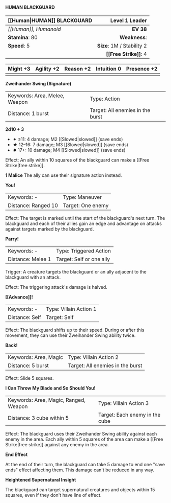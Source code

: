#### HUMAN BLACKGUARD

| [[Human\|HUMAN]] BLACKGUARD |         **Level 1 Leader** |
| :-------------------------- | -------------------------: |
| *[[Human]], Humanoid*       |                  **EV 38** |
| **Stamina**: 80             |              **Weakness**: |
| **Speed**: 5                | **Size**: 1M / Stability 2 |
|                             |     **[[Free Strike]]**: 4 |

| **Might** +3 | **Agility** +2 | **Reason** +2 | **Intuition** 0 | **Presence** +2 |
| ------------ | -------------- | ------------- | --------------- | --------------- |
|              |                |               |                 |                 |

**Zweihander Swing (Signature)**

|                               |                                  |
| :---------------------------- | :------------------------------- |
| Keywords: Area, Melee, Weapon | Type: Action                     |
| Distance: 1 burst             | Target: All enemies in the burst |

**2d10 + 3**

- ✦ ≤11: 4 damage; M2 [[Slowed|slowed]] (save ends)
- ★ 12–16: 7 damage; M3 [[Slowed|slowed]] (save ends)
- ✸ 17+: 10 damage; M4 [[Slowed|slowed]] (save ends)

Effect: An ally within 10 squares of the blackguard can make a [[Free Strike|free strike]].

**1 Malice**
The ally can use their signature action instead.

**You!**

|                     |                   |
| :------------------ | :---------------- |
| Keywords: -         | Type: Maneuver    |
| Distance: Ranged 10 | Target: One enemy |

Effect: The target is marked until the start of the blackguard's next turn. The blackguard and each of their allies gain an edge and advantage on attacks against targets marked by the blackguard.

**Parry!**

|                   |                          |
| :---------------- | :----------------------- |
| Keywords: -       | Type: Triggered Action   |
| Distance: Melee 1 | Target: Self or one ally |

Trigger: A creature targets the blackguard or an ally adjacent to the blackguard with an attack.

Effect: The triggering attack's damage is halved.

**[[Advance]]!**

|                |                        |
| :------------- | :--------------------- |
| Keywords: -    | Type: Villain Action 1 |
| Distance: Self | Target: Self           |

Effect: The blackguard shifts up to their speed. During or after this movement, they can use their Zweihander Swing ability twice.

**Back!**

|                       |                                  |
| :-------------------- | :------------------------------- |
| Keywords: Area, Magic | Type: Villain Action 2           |
| Distance: 5 burst     | Target: All enemies in the burst |

Effect: Slide 5 squares.

**I Can Throw My Blade and So Should You!**

|                                       |                                |
| :------------------------------------ | :----------------------------- |
| Keywords: Area, Magic, Ranged, Weapon | Type: Villain Action 3         |
| Distance: 3 cube within 5             | Target: Each enemy in the cube |

Effect: The blackguard uses their Zweihander Swing ability against each enemy in the area. Each ally within 5 squares of the area can make a [[Free Strike|free strike]] against any enemy in the area.

**End Effect**

At the end of their turn, the blackguard can take 5 damage to end one "save ends" effect affecting them. This damage can't be reduced in any way.

**Heightened Supernatural Insight**

The blackguard can target supernatural creatures and objects within 15 squares, even if they don't have line of effect.

